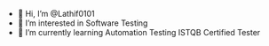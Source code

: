 - 👋 Hi, I’m @Lathif0101
- 👀 I’m interested in  Software Testing
- 🌱 I’m currently learning Automation Testing
  ISTQB Certified Tester

<!---
Lathif0101/Lathif0101 is a ✨ special ✨ repository because its `README.md` (this file) appears on your GitHub profile.
You can click the Preview link to take a look at your changes.
--->
